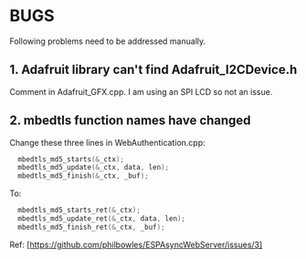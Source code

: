 # BUGS

Following problems need to be addressed manually.

## 1. Adafruit library can't find Adafruit_I2CDevice.h

Comment in Adafruit_GFX.cpp. I am using an SPI LCD so not an issue.

## 2. mbedtls function names have changed

Change these three lines in WebAuthentication.cpp:

```C
  mbedtls_md5_starts(&_ctx);
  mbedtls_md5_update(&_ctx, data, len);
  mbedtls_md5_finish(&_ctx, _buf);
```

To:

```C
  mbedtls_md5_starts_ret(&_ctx);
  mbedtls_md5_update_ret(&_ctx, data, len);
  mbedtls_md5_finish_ret(&_ctx, _buf);
```

Ref: [https://github.com/philbowles/ESPAsyncWebServer/issues/3]
